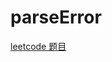 # parseError

[leetcode 题目][foundations]

[foundations]:https://github.com/LeetCode-OpenSource/hire/blob/master/foundations_zh.md
